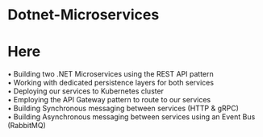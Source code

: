 ﻿# Dotnet-Microservices
# Here
• Building two .NET Microservices using the REST API pattern <br />
• Working with dedicated persistence layers for both services <br />
• Deploying our services to Kubernetes cluster <br />
• Employing the API Gateway pattern to route to our services <br />
• Building Synchronous messaging between services (HTTP & gRPC) <br />
• Building Asynchronous messaging between services using an Event Bus (RabbitMQ)<br />
